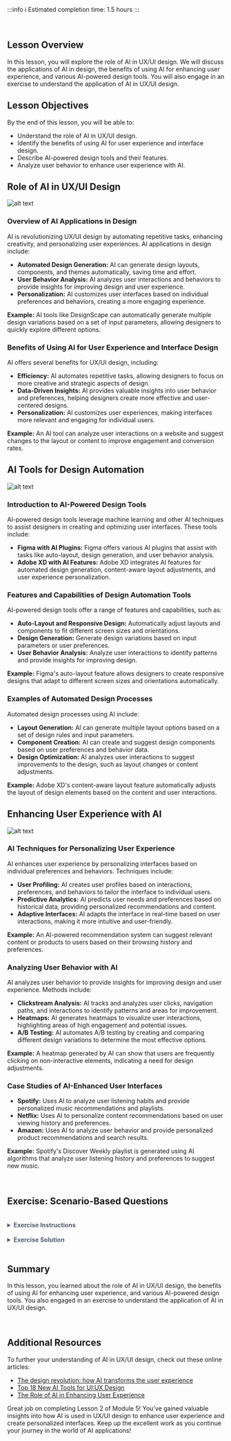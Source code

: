 <!-- # **Lesson 2: AI in UX/UI Design** -->

<br>

:::info
:information_source: Estimated completion time: 1.5 hours
:::

<br>

## **Lesson Overview**

In this lesson, you will explore the role of AI in UX/UI design. We will discuss the applications of AI in design, the benefits of using AI for enhancing user experience, and various AI-powered design tools. You will also engage in an exercise to understand the application of AI in UX/UI design.

## **Lesson Objectives**

By the end of this lesson, you will be able to:

- Understand the role of AI in UX/UI design.
- Identify the benefits of using AI for user experience and interface design.
- Describe AI-powered design tools and their features.
- Analyze user behavior to enhance user experience with AI.

## **Role of AI in UX/UI Design**

![alt text](https://education-team-2020.s3.eu-west-1.amazonaws.com/ai-async-1/module-5-field-specific-ai-applications-and-tools/lesson-2/ai-uxui.png)

### Overview of AI Applications in Design

AI is revolutionizing UX/UI design by automating repetitive tasks, enhancing creativity, and personalizing user experiences. AI applications in design include:

- **Automated Design Generation:** AI can generate design layouts, components, and themes automatically, saving time and effort.
- **User Behavior Analysis:** AI analyzes user interactions and behaviors to provide insights for improving design and user experience.
- **Personalization:** AI customizes user interfaces based on individual preferences and behaviors, creating a more engaging experience.

**Example:** AI tools like DesignScape can automatically generate multiple design variations based on a set of input parameters, allowing designers to quickly explore different options.

### Benefits of Using AI for User Experience and Interface Design

AI offers several benefits for UX/UI design, including:

- **Efficiency:** AI automates repetitive tasks, allowing designers to focus on more creative and strategic aspects of design.
- **Data-Driven Insights:** AI provides valuable insights into user behavior and preferences, helping designers create more effective and user-centered designs.
- **Personalization:** AI customizes user experiences, making interfaces more relevant and engaging for individual users.

**Example:** An AI tool can analyze user interactions on a website and suggest changes to the layout or content to improve engagement and conversion rates.

## **AI Tools for Design Automation**

![alt text](https://education-team-2020.s3.eu-west-1.amazonaws.com/ai-async-1/module-5-field-specific-ai-applications-and-tools/lesson-2/ai-tools-design-automation.png)

### Introduction to AI-Powered Design Tools

AI-powered design tools leverage machine learning and other AI techniques to assist designers in creating and optimizing user interfaces. These tools include:

- **Figma with AI Plugins:** Figma offers various AI plugins that assist with tasks like auto-layout, design generation, and user behavior analysis.
- **Adobe XD with AI Features:** Adobe XD integrates AI features for automated design generation, content-aware layout adjustments, and user experience personalization.

### Features and Capabilities of Design Automation Tools

AI-powered design tools offer a range of features and capabilities, such as:

- **Auto-Layout and Responsive Design:** Automatically adjust layouts and components to fit different screen sizes and orientations.
- **Design Generation:** Generate design variations based on input parameters or user preferences.
- **User Behavior Analysis:** Analyze user interactions to identify patterns and provide insights for improving design.

**Example:** Figma's auto-layout feature allows designers to create responsive designs that adapt to different screen sizes and orientations automatically.

### Examples of Automated Design Processes

Automated design processes using AI include:

- **Layout Generation:** AI can generate multiple layout options based on a set of design rules and input parameters.
- **Component Creation:** AI can create and suggest design components based on user preferences and behavior data.
- **Design Optimization:** AI analyzes user interactions to suggest improvements to the design, such as layout changes or content adjustments.

**Example:** Adobe XD's content-aware layout feature automatically adjusts the layout of design elements based on the content and user interactions.

## **Enhancing User Experience with AI**

![alt text](https://education-team-2020.s3.eu-west-1.amazonaws.com/ai-async-1/module-5-field-specific-ai-applications-and-tools/lesson-2/enhancing-ux-ai.png)

### AI Techniques for Personalizing User Experience

AI enhances user experience by personalizing interfaces based on individual preferences and behaviors. Techniques include:

- **User Profiling:** AI creates user profiles based on interactions, preferences, and behaviors to tailor the interface to individual users.
- **Predictive Analytics:** AI predicts user needs and preferences based on historical data, providing personalized recommendations and content.
- **Adaptive Interfaces:** AI adapts the interface in real-time based on user interactions, making it more intuitive and user-friendly.

**Example:** An AI-powered recommendation system can suggest relevant content or products to users based on their browsing history and preferences.

### Analyzing User Behavior with AI

AI analyzes user behavior to provide insights for improving design and user experience. Methods include:

- **Clickstream Analysis:** AI tracks and analyzes user clicks, navigation paths, and interactions to identify patterns and areas for improvement.
- **Heatmaps:** AI generates heatmaps to visualize user interactions, highlighting areas of high engagement and potential issues.
- **A/B Testing:** AI automates A/B testing by creating and comparing different design variations to determine the most effective options.

**Example:** A heatmap generated by AI can show that users are frequently clicking on non-interactive elements, indicating a need for design adjustments.

### Case Studies of AI-Enhanced User Interfaces

- **Spotify:** Uses AI to analyze user listening habits and provide personalized music recommendations and playlists.
- **Netflix:** Uses AI to personalize content recommendations based on user viewing history and preferences.
- **Amazon:** Uses AI to analyze user behavior and provide personalized product recommendations and search results.

**Example:** Spotify's Discover Weekly playlist is generated using AI algorithms that analyze user listening history and preferences to suggest new music.

<br />

## **Exercise: Scenario-Based Questions**

<br />

<details style="font-size: 14px; cursor: pointer; outline: none; color: #575d70;">
<summary><strong>Exercise Instructions</strong></summary>

Read the following scenarios and answer the questions based on the lesson content.

**Scenario 1:** A retail website wants to use AI to improve its user experience. They have collected data on user interactions, including clickstreams, browsing history, and purchase behavior.

**Question 1:** How can AI be used to personalize the user experience on the retail website?

**Question 2:** What AI techniques can be applied to analyze user behavior and improve the design?

**Scenario 2:** A design team is using Figma with AI plugins to create a new website layout. They want to ensure the layout is responsive and adapts to different screen sizes.

**Question 3:** What features of Figma's AI plugins can assist the design team in creating a responsive layout?

**Question 4:** How can the design team use AI to generate multiple layout options and optimize the design based on user behavior?

</details>

<br />

<details style="font-size: 14px; cursor: pointer; outline: none; color: #575d70;">
<summary><strong>Exercise Solution</strong></summary>

### **Scenario 1:**

**Question 1:** How can AI be used to personalize the user experience on the retail website?

**Answer:** AI can use the collected data to create user profiles, analyze browsing and purchase behavior, and provide personalized recommendations for products. AI can also customize the website layout and content based on individual preferences.

**Question 2:** What AI techniques can be applied to analyze user behavior and improve the design?

**Answer:** Techniques include clickstream analysis to track user interactions, heatmaps to visualize areas of high engagement, and A/B testing to compare different design variations and determine the most effective options.

### **Scenario 2:**

**Question 3:** What features of Figma's AI plugins can assist the design team in creating a responsive layout?

**Answer:** Figma's auto-layout feature automatically adjusts components and layouts to fit different screen sizes and orientations, ensuring the design is responsive.

**Question 4:** How can the design team use AI to generate multiple layout options and optimize the design based on user behavior?

**Answer:** The design team can use AI-powered design generation tools to create multiple layout variations based on input parameters. They can then analyze user behavior data to optimize the design, making adjustments to improve usability and engagement.

</details>

<br />

## **Summary**

In this lesson, you learned about the role of AI in UX/UI design, the benefits of using AI for enhancing user experience, and various AI-powered design tools. You also engaged in an exercise to understand the application of AI in UX/UI design.

<br />

## **Additional Resources**

To further your understanding of AI in UX/UI design, check out these online articles:

- [The design revolution: how AI transforms the user experience](https://medium.com/@sparkoutdigitalmarketing/the-design-revolution-how-ai-transforms-the-user-experience-14ad7b795504)
- [Top 18 New AI Tools for UI:UX Design](https://www.onething.design/blogs/top-8-new-ai-tools-for-uiux-design)
- [The Role of AI in Enhancing User Experience](https://www.geeksforgeeks.org/the-role-of-ai-in-enhancing-user-experience-design/)

Great job on completing Lesson 2 of Module 5! You've gained valuable insights into how AI is used in UX/UI design to enhance user experience and create personalized interfaces. Keep up the excellent work as you continue your journey in the world of AI applications!
